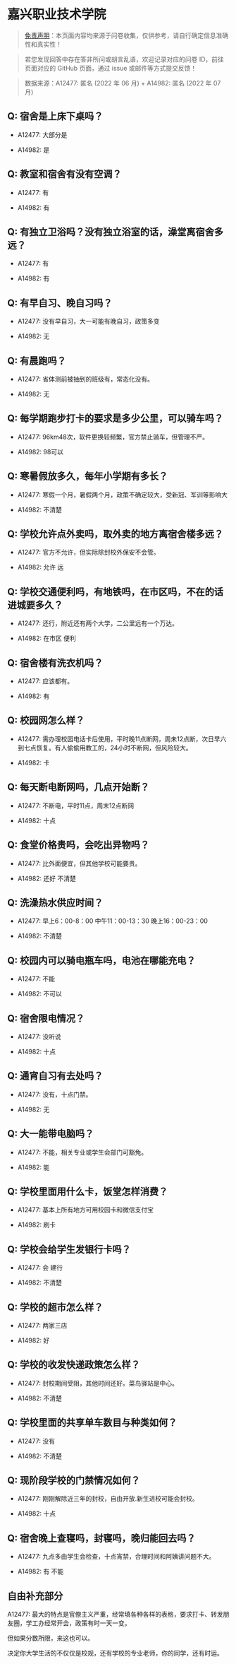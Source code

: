 # 嘉兴职业技术学院

> [免责声明](https://colleges.chat/#_3)：本页面内容均来源于问卷收集，仅供参考，请自行确定信息准确性和真实性！

> 若您发现回答中存在答非所问或胡言乱语，欢迎记录对应的问卷 ID，前往页面对应的 GitHub 页面，通过 issue 或邮件等方式提交反馈！

> 数据来源：A12477: 匿名 (2022 年 06 月) + A14982: 匿名 (2022 年 07 月)

## Q: 宿舍是上床下桌吗？

- A12477: 大部分是

- A14982: 是

## Q: 教室和宿舍有没有空调？

- A12477: 有

- A14982: 有

## Q: 有独立卫浴吗？没有独立浴室的话，澡堂离宿舍多远？

- A12477: 有

- A14982: 有

## Q: 有早自习、晚自习吗？

- A12477: 没有早自习，大一可能有晚自习，政策多变

- A14982: 无

## Q: 有晨跑吗？

- A12477: 省体测前被抽到的班级有，常态化没有。

- A14982: 无

## Q: 每学期跑步打卡的要求是多少公里，可以骑车吗？

- A12477: 96km48次，软件更换较频繁，官方禁止骑车，但管理不严。

- A14982: 98可以

## Q: 寒暑假放多久，每年小学期有多长？

- A12477: 寒假一个月，暑假两个月，政策不确定较大，受新冠、军训等影响大

- A14982: 不清楚

## Q: 学校允许点外卖吗，取外卖的地方离宿舍楼多远？

- A12477: 官方不允许，但实际除封校外保安不会管。

- A14982: 允许 远

## Q: 学校交通便利吗，有地铁吗，在市区吗，不在的话进城要多久？

- A12477: 还行，附近还有两个大学，二公里远有一个万达。

- A14982: 在市区 便利

## Q: 宿舍楼有洗衣机吗？

- A12477: 应该都有。

- A14982: 有

## Q: 校园网怎么样？

- A12477: 需办理校园电话卡后使用，平时晚11点断网，周未12点断，次日早六到七点恢复。有人偷偷用教工的，24小时不断网，但风险较大。

- A14982: 卡

## Q: 每天断电断网吗，几点开始断？

- A12477: 不断电，平时11点，周末12点断网

- A14982: 十点

## Q: 食堂价格贵吗，会吃出异物吗？

- A12477: 比外面便宜，但其他学校可能要贵。

- A14982: 还好 不清楚

## Q: 洗澡热水供应时间？

- A12477: 早上6：00-8：00
中午11：00-13：30
晚上16：00-23：00

- A14982: 不清楚

## Q: 校园内可以骑电瓶车吗，电池在哪能充电？

- A12477: 不能

- A14982: 不可以

## Q: 宿舍限电情况？

- A12477: 没听说

- A14982: 十点

## Q: 通宵自习有去处吗？

- A12477: 没有，十点门禁。

- A14982: 无

## Q: 大一能带电脑吗？

- A12477: 不能，相关专业或学生会部门可豁免。

- A14982: 能

## Q: 学校里面用什么卡，饭堂怎样消费？

- A12477: 基本上所有地方可用校园卡和微信支付宝

- A14982: 刷卡

## Q: 学校会给学生发银行卡吗？

- A12477: 会 建行

- A14982: 不清楚

## Q: 学校的超市怎么样？

- A12477: 两家三店

- A14982: 好

## Q: 学校的收发快递政策怎么样？

- A12477: 封校期间受阻，其他时间还好。菜鸟驿站是中心。

- A14982: 不清楚

## Q: 学校里面的共享单车数目与种类如何？

- A12477: 没有

- A14982: 不清楚

## Q: 现阶段学校的门禁情况如何？

- A12477: 刚刚解除近三年的封校，自由开放.新生进校可能会封校。

- A14982: 十点

## Q: 宿舍晚上查寝吗，封寝吗，晚归能回去吗？

- A12477: 九点多由学生会检查，十点宵禁，合理时间和阿姨讲问题不大。

- A14982: 有 不能

## 自由补充部分

A12477: 最大的特点是官僚主义严重，经常填各种各样的表格，要求打卡、转发朋友圈，学工办经常开会，政策有时一天一变。

但如果分数所限，来这也可以。

决定你大学生活的不仅仅是校规，还有学校的专业老师，你的同学，还有时运。